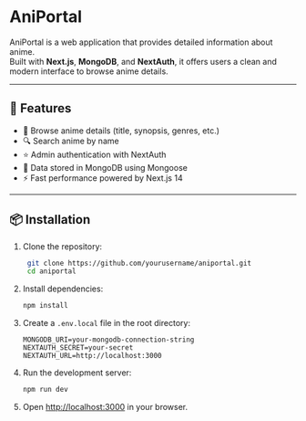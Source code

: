 # AniPortal

AniPortal is a web application that provides detailed information about anime.  
Built with **Next.js**, **MongoDB**, and **NextAuth**, it offers users a clean and modern interface to browse anime details.

---

## 🚀 Features
- 📖 Browse anime details (title, synopsis, genres, etc.)
- 🔍 Search anime by name
- ⭐ Admin authentication with NextAuth
- 💾 Data stored in MongoDB using Mongoose
- ⚡ Fast performance powered by Next.js 14

---

## 📦 Installation

1. Clone the repository:

    ```bash
     git clone https://github.com/yourusername/aniportal.git
     cd aniportal
    ```

2. Install dependencies:

   ```bash
   npm install
   ```

3. Create a `.env.local` file in the root directory:

   ```env
   MONGODB_URI=your-mongodb-connection-string
   NEXTAUTH_SECRET=your-secret
   NEXTAUTH_URL=http://localhost:3000
   ```

4. Run the development server:

   ```bash
   npm run dev
   ```

5. Open [http://localhost:3000](http://localhost:3000) in your browser.
